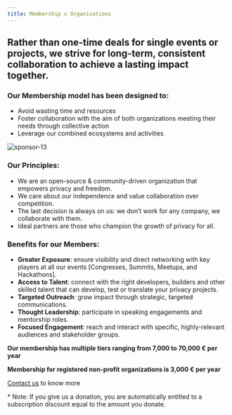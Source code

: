 ```yaml
---
title: Membership x Organisations
---
```


## Rather than one-time deals for single events or projects, we strive for long-term, consistent collaboration to achieve a lasting impact together.

### Our Membership model has been designed to:

- Avoid wasting time and resources
- Foster collaboration with the aim of both organizations meeting their needs through collective action
- Leverage our combined ecosystems and activities

![sponsor-13](https://github.com/web3privacy/docs/assets/101947219/25e571c1-1f94-4f59-ad7a-a163df11da13)

### Our Principles:

- We are an open-source & community-driven organization that empowers privacy and freedom.
- We care about our independence and value collaboration over competition.
- The last decision is always on us: we don’t work for any company, we collaborate with them.
- Ideal partners are those who champion the growth of privacy for all.
    
### Benefits for our Members:

- **Greater Exposure**: ensure visibility and direct networking with key players at all our events [Congresses, Summits, Meetups, and Hackathons].
- **Access to Talent**: connect with the right developers, builders and other skilled talent that can develop, test or translate your privacy projects.
- **Targeted Outreach**: grow impact through strategic, targeted communications.
- **Thought Leadership**: participate in speaking engagements and mentorship roles.
- **Focused Engagement**: reach and interact with specific, highly-relevant audiences and stakeholder groups.


**Our membership has multiple tiers ranging from 7,000 to 70,000 € per year** 

**Membership for registered non-profit organizations is 3,000 € per year**


[Contact us](mailto:web3privacynow@protonmail.com) to know more



\* Note: If you give us a donation, you are automatically entitled to a subscription discount equal to the amount you donate.
